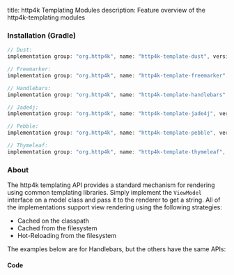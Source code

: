 title: http4k Templating Modules
description: Feature overview of the http4k-templating modules

### Installation (Gradle)

```groovy
// Dust: 
implementation group: "org.http4k", name: "http4k-template-dust", version: "4.11.0.1"

// Freemarker: 
implementation group: "org.http4k", name: "http4k-template-freemarker", version: "4.11.0.1"

// Handlebars: 
implementation group: "org.http4k", name: "http4k-template-handlebars", version: "4.11.0.1"

// Jade4j: 
implementation group: "org.http4k", name: "http4k-template-jade4j", version: "4.11.0.1"

// Pebble: 
implementation group: "org.http4k", name: "http4k-template-pebble", version: "4.11.0.1"

// Thymeleaf: 
implementation group: "org.http4k", name: "http4k-template-thymeleaf", version: "4.11.0.1"
```

### About
The http4k templating API provides a standard mechanism for rendering using common templating libraries. Simply implement the `ViewModel` interface on a model class and pass it to the renderer to get a string. All of the implementations support view rendering using the following strategies:

* Cached on the classpath
* Cached from the filesystem
* Hot-Reloading from the filesystem

The examples below are for Handlebars, but the others have the same APIs:

#### Code  [<img class="octocat"/>](https://github.com/http4k/http4k/blob/master/src/docs/guide/reference/templating/example.kt)

<script src="https://gist-it.appspot.com/https://github.com/http4k/http4k/blob/master/src/docs/guide/reference/templating/example.kt"></script>

[http4k]: https://http4k.org
